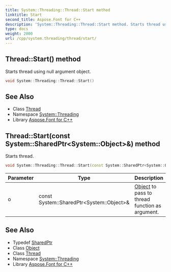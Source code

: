 ```yaml
---
title: System::Threading::Thread::Start method
linktitle: Start
second_title: Aspose.Font for C++
description: 'System::Threading::Thread::Start method. Starts thread using null argument object in C++.'
type: docs
weight: 2000
url: /cpp/system.threading/thread/start/
---
```

## Thread::Start() method


Starts thread using null argument object.

```cpp
void System::Threading::Thread::Start()
```

## See Also

* Class [Thread](../)
* Namespace [System::Threading](../../)
* Library [Aspose.Font for C++](../../../)
## Thread::Start(const System::SharedPtr\<System::Object\>\&) method


Starts thread.

```cpp
void System::Threading::Thread::Start(const System::SharedPtr<System::Object> &o)
```


| Parameter | Type | Description |
| --- | --- | --- |
| o | const System::SharedPtr\<System::Object\>\& | [Object](../../../system/object/) to pass to thread function as argument. |

## See Also

* Typedef [SharedPtr](../../../system/sharedptr/)
* Class [Object](../../../system/object/)
* Class [Thread](../)
* Namespace [System::Threading](../../)
* Library [Aspose.Font for C++](../../../)
